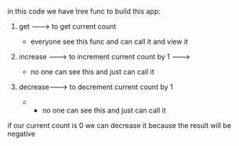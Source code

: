 in this code we have tree func to build this app:

1. get ---> to get current count   
    - everyone see this func and can call it and view it

2. increase ---> to increment current count by 1 ---> 
    - no one can see this and just can call it

3. decrease---> to decrement current count by 1
    - - no one can see this and just can call it

if our current count is 0
we can decrease it because the result will be negative 
